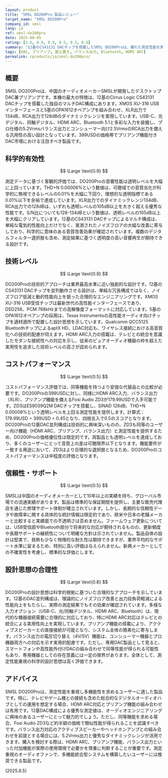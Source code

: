```yaml
---
layout: product
title: "SMSL DO200Pro 製品レビュー"
target_name: "SMSL DO200Pro"
company_id: smsl
lang: ja
ref: smsl-do200pro
date: 2025-08-05
rating: [3.6, 0.9, 0.9, 0.5, 0.5, 0.8]
summary: "12基のCS43131 DACチップを搭載したSMSL DO200Proは、優れた測定性能を実現するデスクトップDAC。XLR 134dB、RCA 128dBのダイナミックレンジとTHD+N 0.00006%という透明レベルを大きく上回る音響性能を提供します。"
tags: [DAC, プリアンプ, 据え置き, バランス出力, Bluetooth, HDMI ARC]
permalink: /products/ja/smsl-do200pro/
---
```


## 概要

SMSL DO200Proは、中国のオーディオメーカーSMSLが開発したデスクトップDAC兼プリアンプです。本機の最大の特徴は、12基のCirrus Logic CS43131 DACチップを搭載した独自のマルチDAC構成にあります。XMOS XU-316 USBインターフェースと5基のOPA1612オペアンプを組み合わせ、XLR出力で134dB、RCA出力で128dBのダイナミックレンジを実現しています。USB-C、光デジタル、同軸デジタル、HDMI ARC、Bluetooth 5.1と多彩な入力を装備し、プロ仕様の5.2Vrmsバランス出力とコンシューマー向け2.5VrmsのRCA出力を備える汎用性の高い設計となっています。399USDの価格帯でプリアンプ機能付きDAC市場における注目すべき製品です。

## 科学的有効性

$$ \Large \text{0.9} $$

測定データに基づく客観的評価では、DO200Proの音響性能は透明レベルを大幅に上回っています。THD+N 0.00006%という数値は、可聴域での音質劣化が科学的に無視できるレベルの0.01%を大幅に下回り、理想的な透明指標である0.01%以下を余裕で達成しています。XLR出力でのダイナミックレンジ134dB、RCA出力での128dBは、いずれも透明レベルの105dB以上を大きく超える優秀な性能です。S/N比についても128-134dBという数値は、透明レベルの105dB以上を大幅にクリアしています。12基のCS43131 DACチップによるマルチ構成は、単純な電気的性能向上だけでなく、実測されたノイズフロアの大幅な改善に寄与しており、科学的に意味のある音質改善効果が確認されています。複数のデジタルフィルター選択肢も含め、測定結果に基づく透明度の高い音響再生が期待できる設計です。

## 技術レベル

$$ \Large \text{0.9} $$

DO200Proの技術的アプローチは業界最高水準に近い独創的な設計です。12基のCS43131 DACチップを並列動作させる設計は、単純な冗長構成ではなく、ノイズフロア低減と動的性能向上を狙った合理的なエンジニアリングです。XMOS XU-316 USB受信チップは最新世代の高性能インターフェースであり、DSD256、PCM 768kHzまでの高解像度フォーマットに対応しています。5基のOPA1612オペアンプの採用は、Texas Instrumentsの高性能オーディオ向けチップを適材適所で配置した設計思想を示しています。Qualcomm QCC5125 BluetoothチップによるaptX HD、LDAC対応も、ワイヤレス接続における高音質化への技術的配慮が伺えます。HDMI ARC入力の搭載は、テレビとの統合を意識したモダンな接続性への対応を示し、従来のピュアオーディオ機器の枠を超えた実用性を追求した技術レベルの高さが認められます。

## コストパフォーマンス

$$ \Large \text{0.5} $$

コストパフォーマンス評価では、同等機能を持つより安価な代替品との比較が必要です。DO200Proの399USDに対し、同様にHDMI ARC入力、バランス出力（XLR）、プリアンプ機能を備えるFosi Audio ZD3が179.99USDで入手可能です。ZD3はES9039Q2M DACチップを搭載し、SINAD 126dB、THD+N 0.00008%という透明レベルを上回る測定性能を提供します。計算式：179.99USD ÷ 399USD = 0.45となり、四捨五入で0.5のスコアとなります。DO200Proの12基DAC並列構成は技術的に興味深いものの、ZD3も同等のユーザー向け機能（HDMI ARC、プリアンプ、バランス出力）と測定性能を提供するため、DO200Proの価格優位性は限定的です。両製品とも透明レベルを達成しており、多くのユーザーにとって音質上の差は可聴限界以下となります。機能要件が一致する用途において、ZD3はより合理的な選択肢となるため、DO200Proのコストパフォーマンスは中程度の評価となります。

## 信頼性・サポート

$$ \Large \text{0.5} $$

SMSLは中国のオーディオメーカーとして10年以上の実績を持ち、グローバル市場での流通実績があります。製品は標準的な保証期間を提供し、主要な販売代理店を通じた修理サポート体制が確立されています。しかし、長期的な信頼性データや故障率に関する具体的な統計情報は限定的であり、欧米や日本の老舗メーカーと比較すると実績面での不透明さは否めません。ファームウェア更新については、USB受信部やBluetooth部分で将来的な対応が期待されるものの、更新頻度や長期サポートの継続性について明確な方針は示されていません。製品自体の設計は堅実で、発熱も少なく物理的な耐久性は期待できますが、業界平均的なサポート水準に留まるため、特別に高い評価は与えられません。新興メーカーとしての不確実性を考慮し、標準的な評価とします。

## 設計思想の合理性

$$ \Large \text{0.8} $$

DO200Proの設計思想は科学的根拠に基づいた合理的なアプローチを示しています。12基のDAC並列構成は、理論的にノイズフロア改善と出力段負荷軽減による性能向上をもたらし、実際の測定結果でもその効果が確認されています。多様な入力オプション（USB-C、光/同軸デジタル、HDMI ARC、Bluetooth）は、現代的な機器接続需要に合理的に対応しており、特にHDMI ARC対応はテレビとの統合による実用性向上を実現しています。プリアンプ機能の搭載により、アクティブスピーカーとの直接接続が可能となり、システム全体の簡素化に寄与します。バランス出力の電圧切り替え（4V/5V）機能は、コンシューマー機器とプロ機器両方への対応を示す実用的配慮です。ただし、専用DAC製品として見ると、スマートフォンや高性能外付けDACの組み合わせで同等性能が得られる可能性もあり、専用機器としての存在意義には一定の限界があります。全体として、測定性能重視の科学的設計思想は高く評価できます。

## アドバイス

SMSL DO200Proは、測定性能を重視し多機能性を求めるユーザーに適した製品です。特に、テレビやゲーム機との接続も含めた総合的なデジタルオーディオハブとしての運用を想定する場合、HDMI ARC対応とプリアンプ機能の組み合わせは有用です。12基DAC構成による優秀な測定値は、オーディオエンジニアリングに興味のあるユーザーにとって魅力的でしょう。ただし、同等機能を求める場合、Fosi Audio ZD3など約半額の価格で類似性能が得られることを認識すべきです。バランス出力対応のアクティブスピーカーやヘッドホンアンプとの組み合わせを前提とする場合には、5.2Vrms出力と優秀なダイナミックレンジが活用できます。購入を検討する際は、HDMI ARC、プリアンプ機能、バランス出力といった付加機能が実際の使用環境で必要かを慎重に判断することが重要です。測定重視のオーディオファンで、多機能統合型システムを構築したいユーザーには推奨できる製品です。

(2025.8.5)
